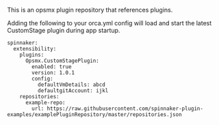 This is an opsmx plugin repository that references plugins.

Adding the following to your orca.yml config will load and start the latest CustomStage plugin during app startup.
```
spinnaker:
  extensibility:
    plugins:
      Opsmx.CustomStagePlugin:
        enabled: true
        version: 1.0.1
        config:
          defaultVmDetails: abcd
          defaultgitAccount: ijkl
    repositories:
      example-repo:
        url: https://raw.githubusercontent.com/spinnaker-plugin-examples/examplePluginRepository/master/repositories.json
```
